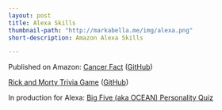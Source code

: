 ```yaml
---
layout: post
title: Alexa Skills
thumbnail-path: "http://markabella.me/img/alexa.png"
short-description: Amazon Alexa Skills

---
```

Published on Amazon:
<a href="https://www.amazon.com/dp/B073ZFF15Y/">Cancer Fact</a> (<a href="https://github.com/markabella/skill-sample-nodejs-fact">GitHub</a>)



<a href="https://www.amazon.com/dp/B073Z2XB1F/">Rick and Morty Trivia Game</a> (<a href="https://github.com/markabella/trivia-skill">GitHub</a>)

In production for Alexa:
<a href="https://github.com/markabella/big-five-personality-quiz">Big Five (aka OCEAN) Personality Quiz</a>
